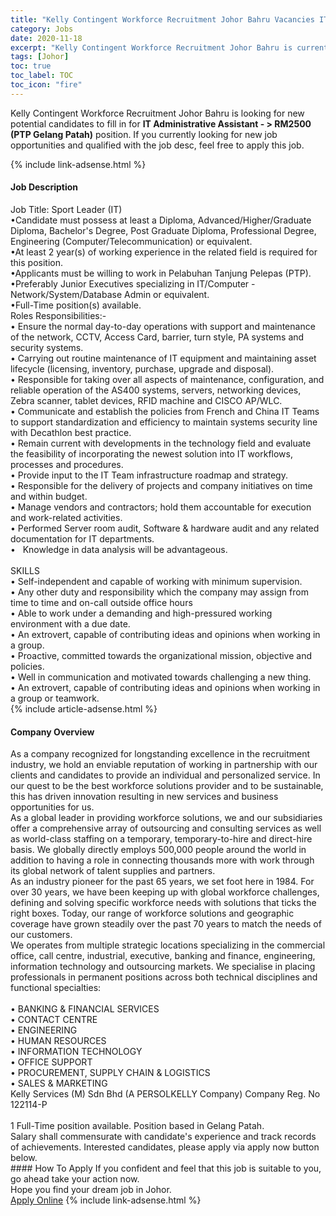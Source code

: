 ```yaml
---
title: "Kelly Contingent Workforce Recruitment Johor Bahru Vacancies IT Administrative Assistant - > RM2500 (PTP Gelang Patah)" 
category: Jobs 
date: 2020-11-18 
excerpt: "Kelly Contingent Workforce Recruitment Johor Bahru is currently looking for suitable person to fill in the IT Administrative Assistant - > RM2500 (PTP Gelang Patah) which positioned at Johor" 
tags: [Johor] 
toc: true 
toc_label: TOC 
toc_icon: "fire" 
--- 
```


<p>Kelly Contingent Workforce Recruitment Johor Bahru is looking for new potential candidates to fill in for <b>IT Administrative Assistant - > RM2500 (PTP Gelang Patah)</b> position. If you currently looking for new job opportunities and qualified with the job desc, feel free to apply this job.
</p>{% include link-adsense.html %} 
<div><div><div><h4>Job Description</h4></div></div><div><div><span><div><div>Job Title: Sport Leader (IT)</div><div>&#8226;Candidate must possess at least a Diploma, Advanced/Higher/Graduate Diploma, Bachelor's Degree, Post Graduate Diploma, Professional Degree, Engineering (Computer/Telecommunication) or equivalent.</div><div>&#8226;At least 2 year(s) of working experience in the related field is required for this position.</div><div>&#8226;Applicants must be willing to work in Pelabuhan Tanjung Pelepas (PTP).</div><div>&#8226;Preferably Junior Executives specializing in IT/Computer - Network/System/Database Admin or equivalent.</div><div>&#8226;Full-Time position(s) available.</div><div><div>Roles Responsibilities:-<br>&#8226; Ensure the normal day-to-day operations with support and maintenance of the network, CCTV, Access Card, barrier, turn style, PA systems and security systems.<br>&#8226; Carrying out routine maintenance of IT equipment and maintaining asset lifecycle (licensing, inventory, purchase, upgrade and disposal).<br>&#8226; Responsible for taking over all aspects of maintenance, configuration, and reliable operation of the AS400 systems, servers, networking devices, Zebra scanner, tablet devices, RFID machine and CISCO AP/WLC.<br>&#8226; Communicate and establish the policies from French and China IT Teams to support standardization and efficiency to maintain systems security line with Decathlon best practice.<br>&#8226; Remain current with developments in the technology field and evaluate the feasibility of incorporating the newest solution into IT workflows, processes and procedures.<br>&#8226; Provide input to the IT Team infrastructure roadmap and strategy.<br>&#8226; Responsible for the delivery of projects and company initiatives on time and within budget.<br>&#8226; Manage vendors and contractors; hold them accountable for execution and work-related activities.<br>&#8226; Performed Server room audit, Software &amp; hardware audit and any related documentation for IT departments.<br>&#8226;&#160;&#160; Knowledge in data analysis will be advantageous.</div><br>SKILLS<br>&#8226; Self-independent and capable of working with minimum supervision.<br>&#8226; Any other duty and responsibility which the company may assign from time to time and on-call outside office hours<br>&#8226; Able to work under a demanding and high-pressured working environment with a due date.<br>&#8226; An extrovert, capable of contributing ideas and opinions when working in a group.<br>&#8226; Proactive, committed towards the organizational mission, objective and policies.<br>&#8226; Well in communication and motivated towards challenging a new thing.<br>&#8226; An extrovert, capable of contributing ideas and opinions when working in a group or teamwork.</div></div></span></div></div></div> 
{% include article-adsense.html %} 
<div><div><div><h4>Company Overview</h4></div></div><div><div><span><div><div><div>As a company recognized for longstanding excellence in the recruitment industry, we hold an enviable reputation of working in partnership with our clients and candidates to provide an individual and personalized service. In our quest to be the best workforce solutions provider and to be sustainable, this has driven innovation resulting in new services and business opportunities for us.</div><div>As a global leader in providing workforce solutions, we and our subsidiaries offer a comprehensive array of outsourcing and consulting services as well as world-class staffing on a temporary, temporary-to-hire and direct-hire basis. We globally directly employs 500,000 people around the world in addition to having a role in connecting thousands more with work through its global network of talent supplies and partners.</div><div>As an industry pioneer for the past 65 years, we set foot here in 1984. For over 30 years, we have been keeping up with global workforce challenges, defining and solving specific workforce needs with solutions that ticks the right boxes. Today, our range of workforce solutions and geographic coverage have grown steadily over the past 70 years to match the needs of our customers.</div><div>We operates from multiple strategic locations specializing in the commercial office, call centre, industrial, executive, banking and finance, engineering, information technology and outsourcing markets. We specialise in placing professionals in permanent positions across both technical disciplines and functional specialties:</div><div><br>&#8226; BANKING &amp; FINANCIAL SERVICES<br>&#8226; CONTACT CENTRE<br>&#8226; ENGINEERING<br>&#8226; HUMAN RESOURCES<br>&#8226; INFORMATION TECHNOLOGY<br>&#8226; OFFICE SUPPORT<br>&#8226; PROCUREMENT, SUPPLY CHAIN &amp; LOGISTICS<br>&#8226; SALES &amp; MARKETING</div><div>Kelly Services (M) Sdn Bhd (A PERSOLKELLY Company) Company Reg. No 122114-P</div><div><br>1 Full-Time position available. Position based in Gelang Patah.</div>Salary shall commensurate with candidate's experience and track records of achievements. Interested candidates, please apply via apply now button below.</div></div></span></div></div></div> 
#### How To Apply 
If you confident and feel that this job is suitable to you, go ahead take your action now. <br/> 
Hope you find your dream job in Johor. <br/> 
<a href="https://www.jobstreet.com.my/en/job/it-administrative-assistant-%3E-rm2500-ptp-gelang-patah-4425668?jobId=jobstreet-my-job-4425668&sectionRank=24&token=0~3578cd35-1363-4026-bf8c-6608e50f3597&fr=SRP%20View%20In%20New%20Ta" class="btn btn--info" target="_blank" rel="nofollow noopenner">Apply Online</a> 
{% include link-adsense.html %} 